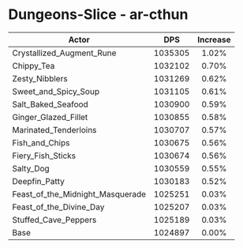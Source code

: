 # Dungeons-Slice - ar-cthun
| Actor | DPS | Increase |
|---|:---:|:---:|
|Crystallized_Augment_Rune|1035305|1.02%|
|Chippy_Tea|1032102|0.70%|
|Zesty_Nibblers|1031269|0.62%|
|Sweet_and_Spicy_Soup|1031105|0.61%|
|Salt_Baked_Seafood|1030900|0.59%|
|Ginger_Glazed_Fillet|1030855|0.58%|
|Marinated_Tenderloins|1030707|0.57%|
|Fish_and_Chips|1030675|0.56%|
|Fiery_Fish_Sticks|1030674|0.56%|
|Salty_Dog|1030559|0.55%|
|Deepfin_Patty|1030183|0.52%|
|Feast_of_the_Midnight_Masquerade|1025251|0.03%|
|Feast_of_the_Divine_Day|1025207|0.03%|
|Stuffed_Cave_Peppers|1025189|0.03%|
|Base|1024897|0.00%|
